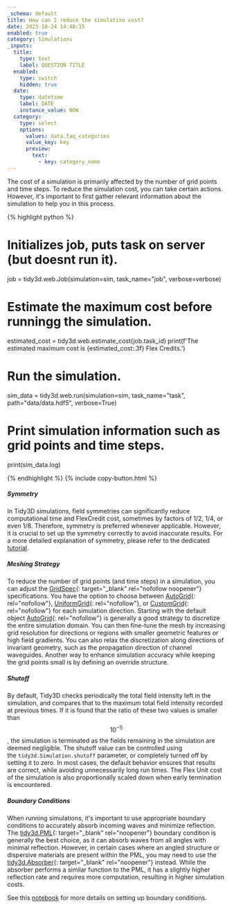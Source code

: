 ```yaml
---
_schema: default
title: How can I reduce the simulation cost?
date: 2023-10-24 14:48:15
enabled: true
category: Simulations
_inputs:
  title:
    type: text
    label: QUESTION TITLE
  enabled:
    type: switch
    hidden: true
  date:
    type: datetime
    label: DATE
    instance_value: NOW
  category:
    type: select
    options:
      values: data.faq_categories
      value_key: key
      preview:
        text:
          - key: category_name
---
```

The cost of a simulation is primarily affected by the number of grid points and time steps. To reduce the simulation cost, you can take certain actions. However, it's important to first gather relevant information about the simulation to help you in this process.

<div markdown class="code-snippet">{% highlight python %}

# Initializes job, puts task on server (but doesnt run it).
job = tidy3d.web.Job(simulation=sim, task_name="job", verbose=verbose)

# Estimate the maximum cost before runningg the simulation.
estimated_cost = tidy3d.web.estimate_cost(job.task_id)
print(f'The estimated maximum cost is {estimated_cost:.3f} Flex Credits.')

# Run the simulation.
sim_data = tidy3d.web.run(simulation=sim, task_name="task", path="data/data.hdf5", verbose=True)

# Print simulation information such as grid points and time steps.
print(sim_data.log)

{% endhighlight %}
{% include copy-button.html %}</div>

##### Symmetry

In Tidy3D simulations, field symmetries can significantly reduce computational time and FlexCredit cost, sometimes by factors of 1/2, 1/4, or even 1/8. Therefore, symmetry is preferred whenever applicable. However, it is crucial to set up the symmetry correctly to avoid inaccurate results. For a more detailed explanation of symmetry, please refer to the dedicated [tutorial](https://www.flexcompute.com/tidy3d/examples/notebooks/Symmetry/).

##### Meshing Strategy

To reduce the number of grid points (and time steps) in a simulation, you can adjust the [GridSpec](https://docs.flexcompute.com/projects/tidy3d/en/latest/api/_autosummary/tidy3d.GridSpec.html){: target="_blank" rel="nofollow noopener"} specifications. You have the option to choose between [AutoGrid](https://docs.flexcompute.com/projects/tidy3d/en/latest/api/_autosummary/tidy3d.AutoGrid.html){: rel="nofollow"},&nbsp;[UniformGrid](https://docs.flexcompute.com/projects/tidy3d/en/latest/api/_autosummary/tidy3d.UniformGrid.html){: rel="nofollow"}, or&nbsp;[CustomGrid](https://docs.flexcompute.com/projects/tidy3d/en/latest/api/_autosummary/tidy3d.CustomGrid.html){: rel="nofollow"} for each simulation direction. Starting with the default object [AutoGrid](https://docs.flexcompute.com/projects/tidy3d/en/latest/api/_autosummary/tidy3d.AutoGrid.html){: rel="nofollow"}&nbsp;is generally a good strategy to discretize the entire simulation domain. You can then fine-tune the mesh by increasing grid resolution for directions or regions with smaller geometric features or high field gradients. You can also relax the discretization along directions of invariant geometry, such as the propagation direction of channel waveguides. Another way to enhance simulation accuracy while keeping the grid points small is by defining an override structure.

##### Shutoff

By default, Tidy3D checks periodically the total field intensity left in the simulation, and compares that to the maximum total field intensity recorded at previous times. If it is found that the ratio of these two values is smaller than​​​&nbsp;$$10^{-5}$$​​, the simulation is terminated as the fields remaining in the simulation are deemed negligible. The shutoff value can be controlled using the&nbsp;`tidy3d.Simulation.shutoff`&nbsp;parameter, or completely turned off by setting it to zero. In most cases, the default behavior ensures that results are correct, while avoiding unnecessarily long run times. The Flex Unit cost of the simulation is also proportionally scaled down when early termination is encountered.

##### Boundary Conditions

When running simulations, it's important to use appropriate boundary conditions to accurately absorb incoming waves and minimize reflection. The [tidy3d.PML](https://docs.flexcompute.com/projects/tidy3d/en/latest/api/_autosummary/tidy3d.PML.html#tidy3d.PML){: target="_blank" rel="noopener"} boundary condition is generally the best choice, as it can absorb waves from all angles with minimal reflection. However, in certain cases where an angled structure or dispersive materials are present within the PML, you may need to use the [tidy3d.Absorber](https://docs.flexcompute.com/projects/tidy3d/en/latest/api/_autosummary/tidy3d.Absorber.html#tidy3d.Absorber){: target="_blank" rel="noopener"} instead. While the absorber performs a similar function to the PML, it has a slightly higher reflection rate and requires more computation, resulting in higher simulation costs.

See this&nbsp;[notebook](https://www.flexcompute.com/tidy3d/examples/notebooks/BoundaryConditions/)&nbsp;for more details on setting up boundary conditions.

<!-- notionvc: 236d2784-3134-4b85-9b57-777825079203 -->

